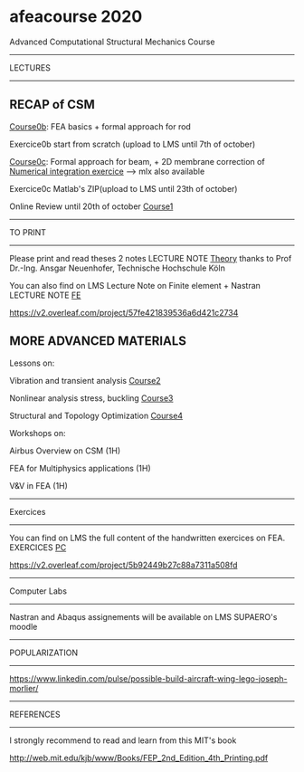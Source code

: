 # afeacourse 2020
Advanced Computational Structural Mechanics Course 

****
LECTURES
****

## RECAP of CSM

[Course0b](https://github.com/jomorlier/afeacourse/blob/master/RECAP/course0b_Prof.pdf): FEA basics + formal approach for rod 

Exercice0b start from scratch (upload to LMS until 7th of october)


[Course0c](https://github.com/jomorlier/afeacourse/blob/master/RECAP/Course0c.pdf): Formal approach for beam, + 2D membrane
correction of [Numerical integration exercice](https://github.com/jomorlier/afeacourse/blob/master/RECAP/Assignement3correction.pdf)
--> mlx also available

Exercice0c Matlab's ZIP(upload to LMS until 23th of october)



Online Review until 20th of october [Course1](https://github.com/jomorlier/afeacourse/blob/master/RECAP/Course1.md)


****
TO PRINT
****

Please print and read theses 2 notes
LECTURE NOTE [Theory](https://web.calpoly.edu/~aneuenho/teaching/arce504coursematerial.pdf) thanks to Prof Dr.-Ing. Ansgar Neuenhofer, Technische Hochschule Köln

You can also find on LMS Lecture Note on Finite element + Nastran
LECTURE NOTE [FE](https://github.com/jomorlier/feacourse/blob/master/Courses/LectureNote.pdf)

https://v2.overleaf.com/project/57fe421839536a6d421c2734

## MORE ADVANCED MATERIALS 

Lessons on:

Vibration and transient analysis [Course2](https://github.com/jomorlier/afeacourse/blob/master/Vibration/Course2.md)

Nonlinear analysis stress, buckling [Course3](https://github.com/jomorlier/afeacourse/blob/master/Nonlinear/Course3.md)

Structural and Topology Optimization [Course4](https://github.com/jomorlier/afeacourse/blob/master/TopOpt/Course4.md)

Workshops on:

Airbus Overview on CSM (1H)

FEA for Multiphysics applications (1H)

V&V in FEA (1H)


****
Exercices
****

You can find on LMS the full content of the handwritten exercices on FEA.
EXERCICES [PC](https://github.com/jomorlier/feacourse/blob/master/Courses/PC3A.pdf)

https://v2.overleaf.com/project/5b92449b27c88a7311a508fd


****
Computer Labs
****

Nastran and Abaqus assignements will be available on LMS SUPAERO's moodle 


****
POPULARIZATION
****

https://www.linkedin.com/pulse/possible-build-aircraft-wing-lego-joseph-morlier/


****
REFERENCES
****


I strongly recommend to read and learn from this MIT's book

http://web.mit.edu/kjb/www/Books/FEP_2nd_Edition_4th_Printing.pdf









